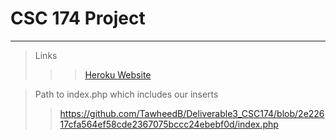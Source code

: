 # CSC 174 Project
---

> Links
>> > [Heroku Website](https://deliverable31.herokuapp.com)

> Path to index.php which includes our inserts
>> https://github.com/TawheedB/Deliverable3_CSC174/blob/2e22617cfa564ef58cde2367075bccc24ebebf0d/index.php


